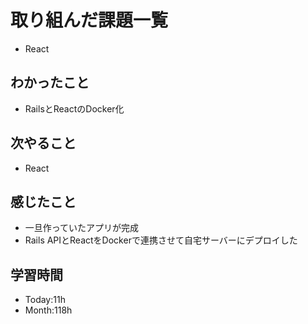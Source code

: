 # 取り組んだ課題一覧
- React
## わかったこと
- RailsとReactのDocker化
## 次やること
- React
## 感じたこと
- 一旦作っていたアプリが完成
- Rails APIとReactをDockerで連携させて自宅サーバーにデプロイした
## 学習時間
- Today:11h
- Month:118h
